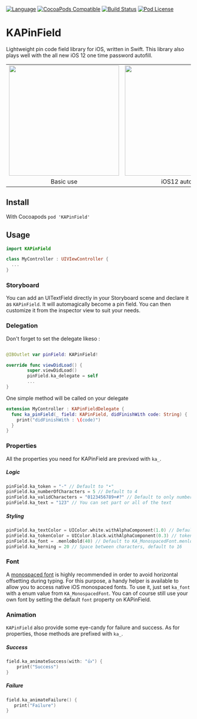 [![Language](https://img.shields.io/badge/swift-4.2-blue.svg)](http://swift.org)
[![CocoaPods Compatible](https://img.shields.io/cocoapods/v/KAPinField.svg)](https://img.shields.io/cocoapods/v/KAPinField.svg)
[![Build Status](https://travis-ci.org/kirualex/KAPinField.svg?branch=master)](https://travis-ci.org/kirualex/KAPinField)
[![Pod License](http://img.shields.io/cocoapods/l/SDWebImage.svg?style=flat)](https://raw.githubusercontent.com/kirualex/SwiftyGif/master/LICENSE)

# KAPinField
Lightweight pin code field library for iOS, written in Swift.
This library also plays well with the all new iOS 12 one time password autofill.

<table>
  <tr>
    <td>
      <img src="https://github.com/kirualex/KAPinField/blob/2.0.0/preview1.gif"  width="300"  />
    </td>
    <td>
      <img src="https://github.com/kirualex/KAPinField/blob/2.0.0/preview2.gif"  width="300"  />
    </td>
  </tr>
  <tr>
  <td align=center>
      Basic use
    </td>
    <td align=center>
      iOS12 autofill
    </td>
   </tr>
 </table>

## Install
With Cocoapods
`pod 'KAPinField'`

## Usage
```swift
import KAPinField

class MyController : UIVIewController {
  ...
}
```

### Storyboard
You can add an UITextField directly in your Storyboard scene and declare it as `KAPinField`. It will automagically become a pin field. You can then customize it from the inspector view to suit your needs.

### Delegation
Don't forget to set the delegate likeso :
```swift

@IBOutlet var pinField: KAPinField!

override func viewDidLoad() {
        super.viewDidLoad()
        pinField.ka_delegate = self
        ...
}
```

One simple method will be called on your delegate
```swift
extension MyController : KAPinFieldDelegate {
  func ka_pinField(_ field: KAPinField, didFinishWith code: String) {
    print("didFinishWith : \(code)")
  }
}
```

### Properties
All the properties you need for KAPinField are previxed with `ka_`.

##### Logic
```swift
pinField.ka_token = "-" // Default to "•"
pinField.ka_numberOfCharacters = 5 // Default to 4
pinField.ka_validCharacters = "0123456789+#?" // Default to only numbers, "0123456789"
pinField.ka_text = "123" // You can set part or all of the text
```

##### Styling
```swift
pinField.ka_textColor = UIColor.white.withAlphaComponent(1.0) // Default to nib color or black if initialized programmatically.
pinField.ka_tokenColor = UIColor.black.withAlphaComponent(0.3) // token color, default to text color
pinField.ka_font = .menloBold(40) // Default to KA_MonospacedFont.menlo(40)
pinField.ka_kerning = 20 // Space between characters, default to 16
```

### Font
A [monospaced font](https://en.wikipedia.org/wiki/Monospaced_font) is highly recommended in order to avoid horizontal offsetting during typing. For this purpose, a handy helper is available to allow you to access native iOS monospaced fonts.
To use it, just set `ka_font` with a enum value from `KA_MonospacedFont`.
You can of course still use your own font by setting the default `font` property on KAPinField.

### Animation
`KAPinField` also provide some eye-candy for failure and success. As for properties, those methods are prefixed with `ka_`.

##### Success
```swift
field.ka_animateSuccess(with: "👍") {
    print("Success")
}
```

##### Failure
```swift
field.ka_animateFailure() {
   print("Failure")
}
```
